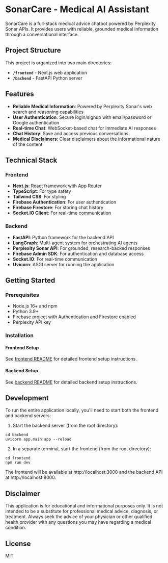 # SonarCare - Medical AI Assistant

SonarCare is a full-stack medical advice chatbot powered by Perplexity Sonar APIs. It provides users with reliable, grounded medical information through a conversational interface.

## Project Structure

This project is organized into two main directories:

- **`/frontend`** - Next.js web application
- **`/backend`** - FastAPI Python server

## Features

- **Reliable Medical Information**: Powered by Perplexity Sonar's web search and reasoning capabilities
- **User Authentication**: Secure login/signup with email/password or Google authentication
- **Real-time Chat**: WebSocket-based chat for immediate AI responses
- **Chat History**: Save and access previous conversations
- **Medical Disclaimers**: Clear disclaimers about the informational nature of the content

## Technical Stack

### Frontend
- **Next.js**: React framework with App Router
- **TypeScript**: For type safety
- **Tailwind CSS**: For styling
- **Firebase Authentication**: For user authentication
- **Firebase Firestore**: For storing chat history
- **Socket.IO Client**: For real-time communication

### Backend
- **FastAPI**: Python framework for the backend API
- **LangGraph**: Multi-agent system for orchestrating AI agents
- **Perplexity Sonar API**: For grounded, research-backed responses
- **Firebase Admin SDK**: For authentication and database access
- **Socket.IO**: For real-time communication
- **Uvicorn**: ASGI server for running the application

## Getting Started

### Prerequisites
- Node.js 16+ and npm
- Python 3.9+
- Firebase project with Authentication and Firestore enabled
- Perplexity API key

### Installation

#### Frontend Setup
See [frontend README](./frontend/README.md) for detailed frontend setup instructions.

#### Backend Setup
See [backend README](./backend/README.md) for detailed backend setup instructions.

## Development

To run the entire application locally, you'll need to start both the frontend and backend servers:

1. Start the backend server (from the root directory):
```
cd backend
uvicorn app.main:app --reload
```

2. In a separate terminal, start the frontend (from the root directory):
```
cd frontend
npm run dev
```

The frontend will be available at http://localhost:3000 and the backend API at http://localhost:8000.

## Disclaimer

This application is for educational and informational purposes only. It is not intended to be a substitute for professional medical advice, diagnosis, or treatment. Always seek the advice of your physician or other qualified health provider with any questions you may have regarding a medical condition.

## License

MIT 